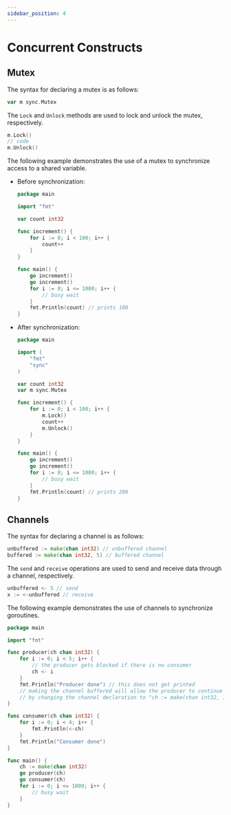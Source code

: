```yaml
---
sidebar_position: 4
---
```


# Concurrent Constructs

## Mutex

The syntax for declaring a mutex is as follows:

```go
var m sync.Mutex
```

The `Lock` and `Unlock` methods are used to lock and unlock the mutex, respectively.

```go
m.Lock()
// code
m.Unlock()
```

The following example demonstrates the use of a mutex to synchronize access to a shared variable.

- Before synchronization:
    
    ```go
    package main

    import "fmt"

    var count int32

    func increment() {
        for i := 0; i < 100; i++ {
            count++
        }
    }

    func main() {
        go increment()
        go increment()
        for i := 0; i <= 1000; i++ {
            // busy wait
        }
        fmt.Println(count) // prints 100
    }
    ```

- After synchronization:

    ```go
    package main

    import (
        "fmt"
        "sync"
    )

    var count int32
    var m sync.Mutex

    func increment() {
        for i := 0; i < 100; i++ {
            m.Lock()
            count++
            m.Unlock()
        }
    }

    func main() {
        go increment()
        go increment()
        for i := 0; i <= 1000; i++ {
            // busy wait
        }
        fmt.Println(count) // prints 200
    }
    ```

## Channels

The syntax for declaring a channel is as follows:

```go
unbuffered := make(chan int32) // unbuffered channel
buffered := make(chan int32, 5) // buffered channel
```

The `send` and `receive` operations are used to send and receive data through a channel, respectively.

```go
unbuffered <- 5 // send
x := <-unbuffered // receive
```

The following example demonstrates the use of channels to synchronize goroutines.

```go
package main

import "fmt"

func producer(ch chan int32) {
    for i := 0; i < 5; i++ {
        // the producer gets blocked if there is no consumer
        ch <- i
    }
    fmt.Println("Producer done") // this does not get printed
    // making the channel buffered will allow the producer to continue
    // by changing the channel declaration to "ch := make(chan int32, 1)"
}

func consumer(ch chan int32) {
    for i := 0; i < 4; i++ {
        fmt.Println(<-ch)
    }
    fmt.Println("Consumer done")
}

func main() {
    ch := make(chan int32)
    go producer(ch)
    go consumer(ch)
    for i := 0; i <= 1000; i++ {
        // busy wait
    }
}
```